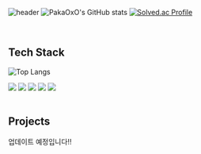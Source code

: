 ![header](https://capsule-render.vercel.app/api?type=waving&color=auto&height=320&section=header&text=PakaOxO's%20Github%20&fontSize=90&animation=fadeIn&fontAlignY=38&desc=Welcome%20every%20visitors%20to%20my%20github!&descAlignY=51&descAlign=72)
![PakaOxO's GitHub stats](https://github-readme-stats.vercel.app/api?username=PakaOxO&show_icons=true&theme=radical)
[![Solved.ac Profile](http://mazassumnida.wtf/api/v2/generate_badge?boj=koka)](https://solved.ac/koka/)

<br>

## **Tech Stack**
![Top Langs](https://github-readme-stats.vercel.app/api/top-langs/?username=PakaOxO&layout=compact&theme=gruvbox)
<div id="languages" style="font-size: 14px">
  <img src="https://img.shields.io/badge/html5-E34F26?style=for-the-badge&logo=html5&logoColor=white">
  <img src="https://img.shields.io/badge/css-1572B6?style=for-the-badge&logo=css3&logoColor=white">
  <img src="https://img.shields.io/badge/javascript-F7DF1E?style=for-the-badge&logo=javascript&logoColor=black">
  <img src="https://img.shields.io/badge/React.js-46CAF1?style=for-the-badge&logo=React&logoColor=white">
  <img src="https://img.shields.io/badge/Vue.js-4FC08D?style=for-the-badge&logo=Vue.js&logoColor=white">
</div>

<br>

## **Projects**
업데이트 예정입니다!!
